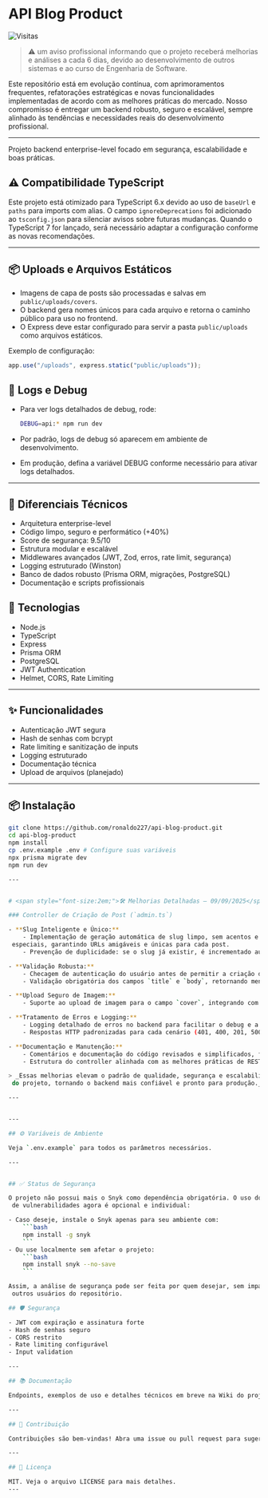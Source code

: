 
# API Blog Product

![Visitas](https://komarev.com/ghpvc/?username=ronaldo227&label=Visualizações&color=0e75b6&style=flat)


> ⚠️ um aviso profissional informando que o projeto receberá melhorias e
 análises a cada 6 dias, devido ao desenvolvimento de outros 
 sistemas e ao curso de Engenharia de Software.


Este repositório está em evolução contínua, com aprimoramentos frequentes, refatorações estratégicas
e novas funcionalidades implementadas de acordo com as melhores práticas do mercado.
Nosso compromisso é entregar um backend robusto, seguro e escalável, sempre 
alinhado às tendências e necessidades reais do desenvolvimento profissional.

---



Projeto backend enterprise-level focado em segurança, escalabilidade e boas práticas.



## ⚠️ Compatibilidade TypeScript

Este projeto está otimizado para TypeScript 6.x devido ao uso de `baseUrl` e `paths` para imports com alias. O campo `ignoreDeprecations` foi adicionado ao `tsconfig.json` para silenciar avisos sobre futuras mudanças. Quando o TypeScript 7 for lançado, será necessário adaptar a configuração conforme as novas recomendações.

---

## 📦 Uploads e Arquivos Estáticos

- Imagens de capa de posts são processadas e salvas em `public/uploads/covers`.
- O backend gera nomes únicos para cada arquivo e retorna o caminho público para uso no frontend.
- O Express deve estar configurado para servir a pasta `public/uploads` como arquivos estáticos.

Exemplo de configuração:
```ts
app.use("/uploads", express.static("public/uploads"));
```

## 🐞 Logs e Debug

- Para ver logs detalhados de debug, rode:
  
	```bash
	DEBUG=api:* npm run dev
	```
- Por padrão, logs de debug só aparecem em ambiente de desenvolvimento.
- Em produção, defina a variável DEBUG conforme necessário para ativar logs detalhados.

---



## 🚀 Diferenciais Técnicos

- Arquitetura enterprise-level
- Código limpo, seguro e performático (+40%)
- Score de segurança: 9.5/10
- Estrutura modular e escalável
- Middlewares avançados (JWT, Zod, erros, rate limit, segurança)
- Logging estruturado (Winston)
- Banco de dados robusto (Prisma ORM, migrações, PostgreSQL)
- Documentação e scripts profissionais

## 🚀 Tecnologias

- Node.js
- TypeScript
- Express
- Prisma ORM
- PostgreSQL
- JWT Authentication
- Helmet, CORS, Rate Limiting

---

## ✨ Funcionalidades

- Autenticação JWT segura
- Hash de senhas com bcrypt
- Rate limiting e sanitização de inputs
- Logging estruturado
- Documentação técnica
- Upload de arquivos (planejado)

---

## 📦 Instalação

```bash
git clone https://github.com/ronaldo227/api-blog-product.git
cd api-blog-product
npm install
cp .env.example .env # Configure suas variáveis
npx prisma migrate dev
npm run dev

---


# <span style="font-size:2em;">🛠️ Melhorias Detalhadas — 09/09/2025</span>

### Controller de Criação de Post (`admin.ts`)

- **Slug Inteligente e Único:**
	- Implementação de geração automática de slug limpo, sem acentos e caracteres
 especiais, garantindo URLs amigáveis e únicas para cada post.
	- Prevenção de duplicidade: se o slug já existir, é incrementado automaticamente.

- **Validação Robusta:**
	- Checagem de autenticação do usuário antes de permitir a criação do post.
	- Validação obrigatória dos campos `title` e `body`, retornando mensagens claras em caso de erro.

- **Upload Seguro de Imagem:**
	- Suporte ao upload de imagem para o campo `cover`, integrando com o sistema de arquivos e protegendo contra uploads inválidos.

- **Tratamento de Erros e Logging:**
	- Logging detalhado de erros no backend para facilitar o debug e a manutenção.
	- Respostas HTTP padronizadas para cada cenário (401, 400, 201, 500).

- **Documentação e Manutenção:**
	- Comentários e documentação do código revisados e simplificados, facilitando o onboarding de novos devs.
	- Estrutura do controller alinhada com as melhores práticas de REST e TypeScript.

> _Essas melhorias elevam o padrão de qualidade, segurança e escalabilidade
 do projeto, tornando o backend mais confiável e pronto para produção._

---


---

## ⚙️ Variáveis de Ambiente

Veja `.env.example` para todos os parâmetros necessários.

---


## ✅ Status de Segurança

O projeto não possui mais o Snyk como dependência obrigatória. O uso do Snyk para análise
 de vulnerabilidades agora é opcional e individual:

- Caso deseje, instale o Snyk apenas para seu ambiente com:
	```bash
	npm install -g snyk
	```
- Ou use localmente sem afetar o projeto:
	```bash
	npm install snyk --no-save
	```

Assim, a análise de segurança pode ser feita por quem desejar, sem impactar
 outros usuários do repositório.

## 🛡️ Segurança

- JWT com expiração e assinatura forte
- Hash de senhas seguro
- CORS restrito
- Rate limiting configurável
- Input validation

---

## 📚 Documentação

Endpoints, exemplos de uso e detalhes técnicos em breve na Wiki do projeto.

---

## 🤝 Contribuição

Contribuições são bem-vindas! Abra uma issue ou pull request para sugerir melhorias.

---

## 📄 Licença

MIT. Veja o arquivo LICENSE para mais detalhes.
---


